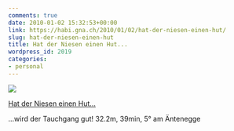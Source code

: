 ```yaml
---
comments: true
date: 2010-01-02 15:32:53+00:00
link: https://habi.gna.ch/2010/01/02/hat-der-niesen-einen-hut/
slug: hat-der-niesen-einen-hut
title: Hat der Niesen einen Hut...
wordpress_id: 2019
categories:
- personal
---
```


[![](https://static.flickr.com/2613/4236689453_6c179dd909_m.jpg)](https://www.flickr.com/photos/habi/4236689453/)

[Hat der Niesen einen Hut...](https://www.flickr.com/photos/habi/4236689453/)

 
...wird der Tauchgang gut! 32.2m, 39min, 5° am Äntenegge
